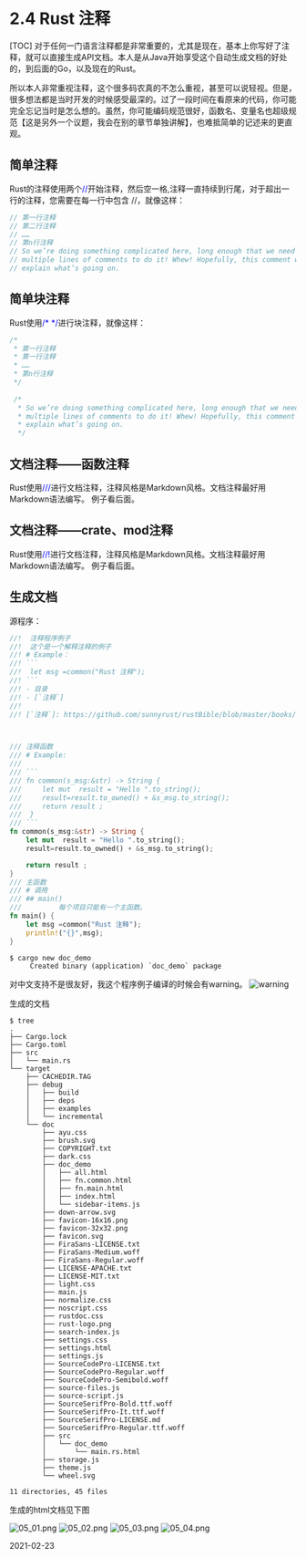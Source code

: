 # 2.4 Rust 注释
[TOC]
对于任何一门语言注释都是非常重要的，尤其是现在，基本上你写好了注释，就可以直接生成API文档。本人是从Java开始享受这个自动生成文档的好处的，到后面的Go，以及现在的Rust。

所以本人非常重视注释，这个很多码农真的不怎么重视，甚至可以说轻视。但是，很多想法都是当时开发的时候感受最深的。过了一段时间在看原来的代码，你可能完全忘记当时是怎么想的。虽然，你可能编码规范很好，函数名、变量名也超级规范【这是另外一个议题，我会在别的章节单独讲解】，也难抵简单的记述来的更直观。

## 简单注释
Rust的注释使用两个<font color="blue">//</font>开始注释，然后空一格,注释一直持续到行尾，对于超出一行的注释，您需要在每一行中包含 //，就像这样：
```rust
// 第一行注释
// 第二行注释
// ……
// 第n行注释
// So we’re doing something complicated here, long enough that we need
// multiple lines of comments to do it! Whew! Hopefully, this comment will
// explain what’s going on.
```

## 简单块注释
Rust使用<font color="blue">/* */</font>进行块注释，就像这样：

```rust
/*
 * 第一行注释
 * 第一行注释
 * ……
 * 第n行注释
 */
 
 /*
  * So we’re doing something complicated here, long enough that we need
  * multiple lines of comments to do it! Whew! Hopefully, this comment will
  * explain what’s going on. 
  */
```

## 文档注释——函数注释
Rust使用<font color="blue">///</font>进行文档注释，注释风格是Markdown风格。文档注释最好用Markdown语法编写。
例子看后面。


## 文档注释——crate、mod注释
Rust使用<font color="blue">//!</font>进行文档注释，注释风格是Markdown风格。文档注释最好用Markdown语法编写。
例子看后面。

## 生成文档
源程序：
```rust
//!  注释程序例子
//!  这个是一个解释注释的例子
//! # Example：
//! ```
//!  let msg =common("Rust 注释");
//! ```
//! - 目录
//! - [`注释`]
//!
//! [`注释`]: https://github.com/sunnyrust/rustBible/blob/master/books/05.md



/// 注释函数
/// # Example:
///
/// ```
/// fn common(s_msg:&str) -> String {
///     let mut  result = "Hello ".to_string();
///     result=result.to_owned() + &s_msg.to_string();
///     return result ;
///  }
/// ```
fn common(s_msg:&str) -> String {
    let mut  result = "Hello ".to_string();
    result=result.to_owned() + &s_msg.to_string();

    return result ;
}
/// 主函数 
/// # 调用
/// ## main()
///         每个项目只能有一个主函数。
fn main() {
    let msg =common("Rust 注释");
    println!("{}",msg);
}
```

```shell
$ cargo new doc_demo
     Created binary (application) `doc_demo` package
```
对中文支持不是很友好，我这个程序例子编译的时候会有warning。
![warning](./05_warning.png)

生成的文档
```shell
$ tree
.
├── Cargo.lock
├── Cargo.toml
├── src
│   └── main.rs
└── target
    ├── CACHEDIR.TAG
    ├── debug
    │   ├── build
    │   ├── deps
    │   ├── examples
    │   └── incremental
    └── doc
        ├── ayu.css
        ├── brush.svg
        ├── COPYRIGHT.txt
        ├── dark.css
        ├── doc_demo
        │   ├── all.html
        │   ├── fn.common.html
        │   ├── fn.main.html
        │   ├── index.html
        │   └── sidebar-items.js
        ├── down-arrow.svg
        ├── favicon-16x16.png
        ├── favicon-32x32.png
        ├── favicon.svg
        ├── FiraSans-LICENSE.txt
        ├── FiraSans-Medium.woff
        ├── FiraSans-Regular.woff
        ├── LICENSE-APACHE.txt
        ├── LICENSE-MIT.txt
        ├── light.css
        ├── main.js
        ├── normalize.css
        ├── noscript.css
        ├── rustdoc.css
        ├── rust-logo.png
        ├── search-index.js
        ├── settings.css
        ├── settings.html
        ├── settings.js
        ├── SourceCodePro-LICENSE.txt
        ├── SourceCodePro-Regular.woff
        ├── SourceCodePro-Semibold.woff
        ├── source-files.js
        ├── source-script.js
        ├── SourceSerifPro-Bold.ttf.woff
        ├── SourceSerifPro-It.ttf.woff
        ├── SourceSerifPro-LICENSE.md
        ├── SourceSerifPro-Regular.ttf.woff
        ├── src
        │   └── doc_demo
        │       └── main.rs.html
        ├── storage.js
        ├── theme.js
        └── wheel.svg

11 directories, 45 files
```

生成的html文档见下图

![05_01.png](./05_01.png)
![05_02.png](./05_02.png)
![05_03.png](./05_03.png)
![05_04.png](./05_04.png)

2021-02-23